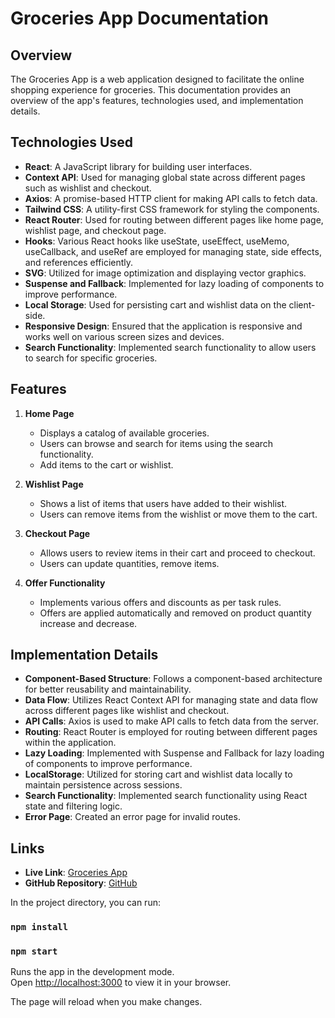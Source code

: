 # Groceries App Documentation

## Overview
The Groceries App is a web application designed to facilitate the online shopping experience for groceries. This documentation provides an overview of the app's features, technologies used, and implementation details.

## Technologies Used
- **React**: A JavaScript library for building user interfaces.
- **Context API**: Used for managing global state across different pages such as wishlist and checkout.
- **Axios**: A promise-based HTTP client for making API calls to fetch data.
- **Tailwind CSS**: A utility-first CSS framework for styling the components.
- **React Router**: Used for routing between different pages like home page, wishlist page, and checkout page.
- **Hooks**: Various React hooks like useState, useEffect, useMemo, useCallback, and useRef are employed for managing state, side effects, and references efficiently.
- **SVG**: Utilized for image optimization and displaying vector graphics.
- **Suspense and Fallback**: Implemented for lazy loading of components to improve performance.
- **Local Storage**: Used for persisting cart and wishlist data on the client-side.
- **Responsive Design**: Ensured that the application is responsive and works well on various screen sizes and devices.
- **Search Functionality**: Implemented search functionality to allow users to search for specific groceries.

## Features
1. **Home Page**
   - Displays a catalog of available groceries.
   - Users can browse and search for items using the search functionality.
   - Add items to the cart or wishlist.

2. **Wishlist Page**
   - Shows a list of items that users have added to their wishlist.
   - Users can remove items from the wishlist or move them to the cart.

3. **Checkout Page**
   - Allows users to review items in their cart and proceed to checkout.
   - Users can update quantities, remove items.

4. **Offer Functionality**
   - Implements various offers and discounts as per task rules.
   - Offers are applied automatically and removed on product quantity increase and decrease.

## Implementation Details
- **Component-Based Structure**: Follows a component-based architecture for better reusability and maintainability.
- **Data Flow**: Utilizes React Context API for managing state and data flow across different pages like wishlist and checkout.
- **API Calls**: Axios is used to make API calls to fetch data from the server.
- **Routing**: React Router is employed for routing between different pages within the application.
- **Lazy Loading**: Implemented with Suspense and Fallback for lazy loading of components to improve performance.
- **LocalStorage**: Utilized for storing cart and wishlist data locally to maintain persistence across sessions.
- **Search Functionality**: Implemented search functionality using React state and filtering logic.
- **Error Page**: Created an error page for invalid routes.

## Links
- **Live Link**: [Groceries App](https://ecom-grocery-app.vercel.app)
- **GitHub Repository**: [GitHub](https://github.com/trilochan-behera-dev/Grocery-App)


In the project directory, you can run:

### `npm install`

### `npm start`

Runs the app in the development mode.\
Open [http://localhost:3000](http://localhost:3000) to view it in your browser.

The page will reload when you make changes.
